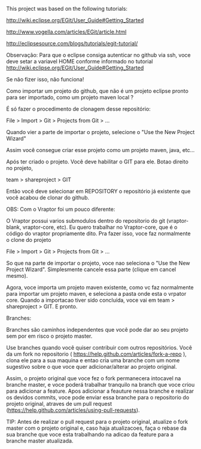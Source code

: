 This project was based on the following tutorials: 

http://wiki.eclipse.org/EGit/User_Guide#Getting_Started

http://www.vogella.com/articles/EGit/article.html

http://eclipsesource.com/blogs/tutorials/egit-tutorial/

Observação: Para que o eclipse consiga autenticar no github via ssh, voce
deve setar a variavel HOME conforme informado no tutorial http://wiki.eclipse.org/EGit/User_Guide#Getting_Started

Se não fizer isso, não funciona!


Como importar um projeto do github, que não é um projeto eclipse pronto para ser importado, como um projeto maven local ?

É só fazer o procedimento de clonagem desse repositório: 

File > Import > Git > Projects from Git > ...

Quando vier a parte de importar o projeto, selecione o "Use the New Project Wizard"

Assim você consegue criar esse projeto como um projeto maven, java, etc...

Após ter criado o projeto. Você deve habilitar o GIT para ele. Botao direito no projeto,

team > shareproject > GIT

Então você deve selecionar em REPOSITORY o repositório já existente que você acabou de clonar do github.

OBS: Com o Vraptor foi um pouco diferente:

O Vraptor possui varios submodulos dentro do repositorio do git (vraptor-blank, vraptor-core, etc). Eu quero trabalhar
no Vraptor-core, que é o código do vraptor propriamente dito. Pra fazer isso, voce faz normalmente o clone do projeto

File > Import > Git > Projects from Git > ...

So que na parte de importar o projeto, voce nao seleciona o "Use the New Project Wizard". Simplesmente cancele essa
parte (clique em cancel mesmo).

Agora, voce importa um projeto maven existente, como vc faz normalmente para importar um projeto maven, e seleciona a pasta onde esta o
vrpator core. Quando a importacao tiver sido concluída, voce vai em team > shareproject > GIT. E pronto.


Branches: 

Branches são caminhos independentes que você pode dar ao seu projeto sem por em risco o projeto master.

Use branches quando você quiser contribuir com outros repositórios. Você da um fork no repositorio 
( https://help.github.com/articles/fork-a-repo ), clona ele para a sua maquina e entao cria uma branche com 
um nome sugestivo sobre o que voce quer adicionar/alterar ao projeto original. 

Assim, o projeto original que voce fez o fork permanecera intocavel na branche master, e
voce poderá trabalhar tranquilo na branch que voce criou para adicionar a feature. Apos adicionar a feauture nessa
branche e realizar os devidos commits, voce pode enviar essa branche para o repositorio do projeto original, atraves
de um pull request (https://help.github.com/articles/using-pull-requests). 

TIP: Antes de realizar o pull request para o projeto original, atualize o fork master com o projeto original e, caso haja
atualizacoes, faça o rebase da sua branche que voce esta trabalhando na adicao da feature para a branche master atualizada.



